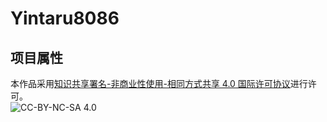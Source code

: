 # Yintaru8086
## 项目属性
本作品采用[知识共享署名-非商业性使用-相同方式共享 4.0 国际许可协议](https://creativecommons.org/licenses/by-nc-sa/4.0/deed.zh)进行许可。    
![CC-BY-NC-SA 4.0](https://licensebuttons.net/l/by-nc-sa/4.0/88x31.png)
